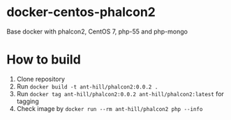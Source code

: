 # docker-centos-phalcon2

Base docker with phalcon2, CentOS 7, php-55 and php-mongo

# How to build

1. Clone repository 
2. Run ` docker build -t ant-hill/phalcon2:0.0.2 . ` 
3. Run ` docker tag ant-hill/phalcon2:0.0.2 ant-hill/phalcon2:latest ` for tagging 
4. Check image by ` docker run --rm ant-hill/phalcon2 php --info ` 
